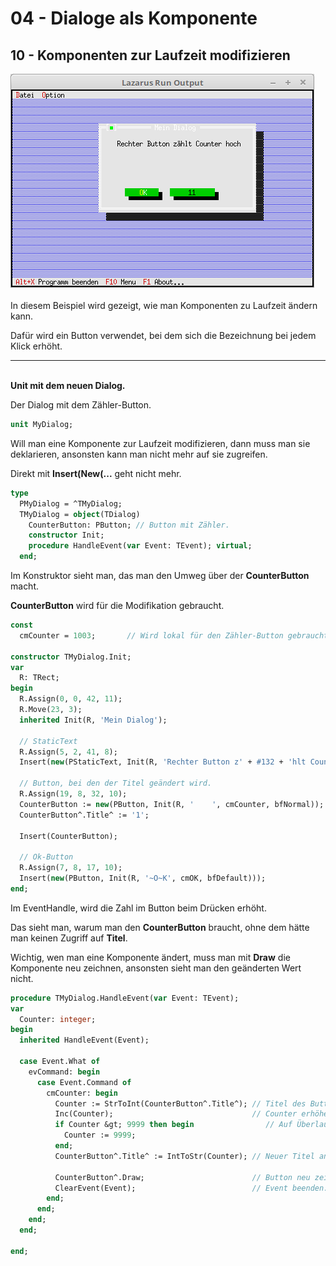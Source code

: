 # 04 - Dialoge als Komponente
## 10 - Komponenten zur Laufzeit modifizieren

<img src="image.png" alt="Selfhtml"><br><br>
In diesem Beispiel wird gezeigt, wie man Komponenten zu Laufzeit ändern kann.

Dafür wird ein Button verwendet, bei dem sich die Bezeichnung bei jedem Klick erhöht.

<hr><br>
<b>Unit mit dem neuen Dialog.</b>

<br>

Der Dialog mit dem Zähler-Button.


```pascal
unit MyDialog;

```

Will man eine Komponente zur Laufzeit modifizieren, dann muss man sie deklarieren, ansonsten kann man nicht mehr auf sie zugreifen.

Direkt mit <b>Insert(New(...</b> geht nicht mehr.


```pascal
type
  PMyDialog = ^TMyDialog;
  TMyDialog = object(TDialog)
    CounterButton: PButton; // Button mit Zähler.
    constructor Init;
    procedure HandleEvent(var Event: TEvent); virtual;
  end;

```

Im Konstruktor sieht man, das man den Umweg über der <b>CounterButton</b> macht.

<b>CounterButton</b> wird für die Modifikation gebraucht.


```pascal
const
  cmCounter = 1003;       // Wird lokal für den Zähler-Button gebraucht.

constructor TMyDialog.Init;
var
  R: TRect;
begin
  R.Assign(0, 0, 42, 11);
  R.Move(23, 3);
  inherited Init(R, 'Mein Dialog');

  // StaticText
  R.Assign(5, 2, 41, 8);
  Insert(new(PStaticText, Init(R, 'Rechter Button z' + #132 + 'hlt Counter hoch')));

  // Button, bei den der Titel geändert wird.
  R.Assign(19, 8, 32, 10);
  CounterButton := new(PButton, Init(R, '    ', cmCounter, bfNormal));
  CounterButton^.Title^ := '1';

  Insert(CounterButton);

  // Ok-Button
  R.Assign(7, 8, 17, 10);
  Insert(new(PButton, Init(R, '~O~K', cmOK, bfDefault)));
end;

```

Im EventHandle, wird die Zahl im Button beim Drücken erhöht.

Das sieht man, warum man den <b>CounterButton</b> braucht, ohne dem hätte man keinen Zugriff auf <b>Titel</b>.

Wichtig, wen man eine Komponente ändert, muss man mit <b>Draw</b> die Komponente neu zeichnen, ansonsten sieht man den geänderten Wert nicht.


```pascal
procedure TMyDialog.HandleEvent(var Event: TEvent);
var
  Counter: integer;
begin
  inherited HandleEvent(Event);

  case Event.What of
    evCommand: begin
      case Event.Command of
        cmCounter: begin
          Counter := StrToInt(CounterButton^.Title^); // Titel des Button auslesen.
          Inc(Counter);                               // Counter erhöhen.
          if Counter &gt; 9999 then begin                // Auf Überlauf prüfen, weil nur 4 Zeichen zur Verfügung.
            Counter := 9999;
          end;
          CounterButton^.Title^ := IntToStr(Counter); // Neuer Titel an Button übergeben.

          CounterButton^.Draw;                        // Button neu zeichnen.
          ClearEvent(Event);                          // Event beenden.
        end;
      end;
    end;
  end;

end;

```


